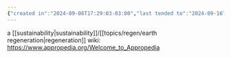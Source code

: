 ```yaml
---
{"created in":"2024-09-08T17:29:03-03:00","last tended to":"2024-09-16T14:51:26-03:00","tags":["resource","project","regen","database","🌱","knowledgecommons","open-source"],"created":"2024-09-08T17:29:03.879-03:00","updated":"2025-01-24T17:15:36.625-03:00","notestage":["🌱"],"relevancescore":90,"dg-publish":true,"permalink":"/projects-and-tools/projects/regen/appropedia/","dgPassFrontmatter":true}
---
```


a [[sustainability\|sustainability]]/[[topics/regen/earth regeneration\|regeneration]] wiki: https://www.appropedia.org/Welcome_to_Appropedia